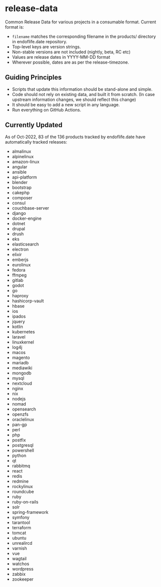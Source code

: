 # release-data

Common Release Data for various projects in a consumable format. Current format is:

* `filename` matches the corresponding filename in the products/ directory in endoflife.date repository.
* Top-level keys are version strings.
* Non-stable versions are not included (nightly, beta, RC etc)
* Values are release dates in YYYY-MM-DD format
* Wherever possible, dates are as per the release-timezone.

## Guiding Principles

* Scripts that update this information should be stand-alone and simple.
* Code should not rely on existing data, and built it from scratch. (In case upstream information changes, we should reflect this change)
* It should be easy to add a new script in any language.
* Run everything on GitHub Actions.

## Currently Updated

As of Oct-2022, 83 of the 136 products tracked by endoflife.date have automatically tracked releases:

- almalinux
- alpinelinux
- amazon-linux
- angular
- ansible
- api-platform
- blender
- bootstrap
- cakephp
- composer
- consul
- couchbase-server
- django
- docker-engine
- dotnet
- drupal
- drush
- eks
- elasticsearch
- electron
- elixir
- emberjs
- eurolinux
- fedora
- ffmpeg
- gitlab
- godot
- go
- haproxy
- hashicorp-vault
- hbase
- ios
- ipados
- jquery
- kotlin
- kubernetes
- laravel
- linuxkernel
- log4j
- macos
- magento
- mariadb
- mediawiki
- mongodb
- mysql
- nextcloud
- nginx
- nix
- nodejs
- nomad
- opensearch
- openzfs
- oraclelinux
- pan-gp
- perl
- php
- postfix
- postgresql
- powershell
- python
- qt
- rabbitmq
- react
- redis
- redmine
- rockylinux
- roundcube
- ruby
- ruby-on-rails
- solr
- spring-framework
- symfony
- tarantool
- terraform
- tomcat
- ubuntu
- unrealircd
- varnish
- vue
- wagtail
- watchos
- wordpress
- zabbix
- zookeeper
